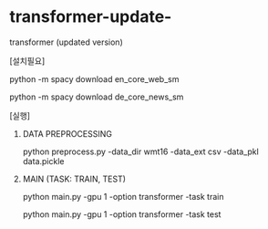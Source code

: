 # transformer-update-
transformer (updated version)


	
[설치필요]

 python -m spacy download en_core_web_sm


 python -m spacy download de_core_news_sm


[실행]
1. DATA PREPROCESSING
 
	 python preprocess.py -data_dir wmt16 -data_ext csv -data_pkl data.pickle

2. MAIN (TASK: TRAIN, TEST)

	python main.py -gpu 1 -option transformer -task train
	
	python main.py -gpu 1 -option transformer -task test

